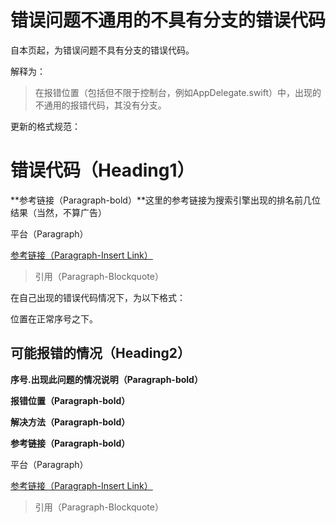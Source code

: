 # 错误问题不通用的不具有分支的错误代码

自本页起，为错误问题不具有分支的错误代码。

解释为：

> 在报错位置（包括但不限于控制台，例如AppDelegate.swift）中，出现的不通用的报错代码，其没有分支。

更新的格式规范：

# 错误代码（Heading1）

**参考链接（Paragraph-bold）**这里的参考链接为搜索引擎出现的排名前几位结果（当然，不算广告）

平台（Paragraph）

[参考链接（Paragraph-Insert Link）](https://www.gitbook.com/book/felixxiong/learn-swift-study-note/edit#)

> 引用（Paragraph-Blockquote）

在自己出现的错误代码情况下，为以下格式：

位置在正常序号之下。

## 可能报错的情况（Heading2）

**序号.出现此问题的情况说明（Paragraph-bold）**

**报错位置（Paragraph-bold）**

**解决方法（Paragraph-bold）**

**参考链接（Paragraph-bold）**

平台（Paragraph）

[参考链接（Paragraph-Insert Link）](https://www.gitbook.com/book/felixxiong/learn-swift-study-note/edit#)

> 引用（Paragraph-Blockquote）



